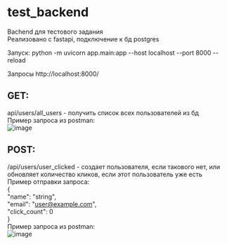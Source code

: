 # test_backend
Bachend для тестового задания \
Реализовано с fastapi, подключение к бд postgres  

Запуск: python -m uvicorn app.main:app --host localhost --port 8000 --reload  

Запросы http://localhost:8000/ 
## GET: 
api/users/all_users - получить список всех пользователей из бд \
Пример запроса из postman: \
![image](https://user-images.githubusercontent.com/61785118/223023035-8d7198bd-034b-4fc2-a66c-640f38f49763.png)

## POST: 
/api/users/user_clicked - создает пользователя, если такового нет, или обновляет количество кликов, если этот пользователь уже есть\
Пример отправки запроса: \
{ \
  "name": "string", \
  "email": "user@example.com", \
  "click_count": 0 \
} \
Пример запроса из postman: \
![image](https://user-images.githubusercontent.com/61785118/223023259-a15d94cb-05d6-43d2-ab23-cabc5034704d.png)
